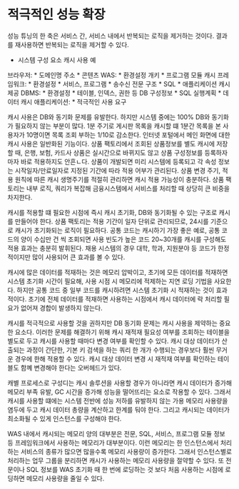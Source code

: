 # 적극적인 성능 확장

성능 튜닝의 한 축은 서비스 간, 서비스 내에서 반복되는 로직을 제거하는 것이다.
결과를 재사용하면 반복되는 로직을 제거할 수 있다.

* 시스템 구성 요소 캐시 사용 예

브라우저:
    * 도메인명 주소
    * 콘텐츠
WAS:
    * 환경설정 개키
    * 프로그램 모듈 캐시
프레임워크:
    * 환경설정
    * 서비스, 프로그램
    * 송수신 전문 구조
    * SQL
    * 애플리케이션 캐시 제공
DBMS:
    * 환경설정
    * 테이블, 인덱스, 권한 등 DB 구성정보
    * SQL 실행계획
    * 데이터 캐시
애플리케이션:
    * 적극적인 사용 요구

캐시 사용은 DB와 동기화 문제를 유발한다.
하지만 시스템 중에는 100% DB와 동기화가 필요하지 않는 부분이 많다.
1분 주기로 게시판 목록을 캐시할 떄 1분간 목록을 본 사용자가 10명이면 목록 조회 부하는 1/10로 감소한다. 인터넷 포털에서 메인 화면에 대한 캐시 사용은 일반화된 기능이다.
상품 팩토리에서 조회된 상품정보를 별도 캐시에 저장할 때, 은행, 보험, 카드사 상품은 실시간으로 바뀌지도 않고 상품 구성정보를 등록하자마자 바로 적용하지도 안흔ㄴ다.
상품이 개발되면 미리 시스템에 등록되고 각 속성 정보는 시작일자/만료일자로 지정된 기간에 따라 적용 어부가 관리된다.
상품 변경 주기, 적용 원칙에 따른 캐시 생명주기를 적절히 관리하면 캐시 적용 가능성이 충분하다.
상품 팩토리는 내부 로직, 쿼리가 복잡해 금융시스템에서 서비스를 처리할 때 상당히 큰 비중을 차지한다.

캐시를 적용할 떄 필요한 시점에 즉시 캐시 초기화, DB와 동기화될 수 있는 구조로 캐시를 만들어야 한다. 상품 팩토리는 적용 기간이 일자 단위로 관리되므로, 24시를 기준으로 캐시가 초기화되는 로직이 필요하다.
공통 코드는 캐시하기 가장 좋은 예로, 공통 코드의 양이 수십만 건 씩 조회되면 사용 빈도가 높은 코드 20~30개를 캐시를 구성해도 적용 효과는 충분히 발휘된다.
채용 시스템의 경우 대학, 학과, 지원분야 등 코드가 한정적이지만 많이 사용되어 큰 효과를 볼 수 있다.

캐시에 많은 데이터를 적재하는 것은 메모리 압박이고, 초기에 모든 데이터를 적재하면 시스템 초기화 시간이 필요해, 사용 시점 시 메모리에 적제하는 지연 로딩 기법을 사요한다.
하지만 공통 코드 중 일부 코드를 캐시하려면 시스템 초기화 시 적재하는 것이 효과적이다. 초기에 전체 데이터를 적재하면 사용하는 시점에서 캐시 데이터에 락 처리할 필요가 없어져 경합이 발생하지 않는다.

캐시를 적극적으로 사용할 것을 권하지만 DB 동기화 문제는 캐시 사용을 제약하는 중요한 요소다.
이러한 문제를 해결하기 위해 캐시 재적재 필요성 여부를 조회하는 테이블을 별도로 두고 캐시를 사용할 때마다 변경 여부를 확인할 수 있다.
캐시 대상 데이터가 산출되는 과정이 간단한, 기본 키 검색을 하는 쿼리 한 개가 수행되는 경우보다 훨씬 무거운 경우에 한해 적용할 수 있다. 캐시 대상 데이터 변경 시 재적재 여부를 확인하는 테이블도 함꼐 변경해야 한다는 오버헤드가 있다.

캐별 프로세스로 구성디는 캐시 솔루션을 사용할 경우가 아니라면 캐시 데이터가 증가해 메모리 부족 유발, GC 시간을 증가해 성능을 떨어뜨리는 요소로 작용할 수 있다. 그래서 캐시를 사용할 떄에는 시스템 전반에 성능 저하를 유발하지 않는 가용 메모리 사용량을 염두에 두고 캐시 데이터 총량을 계산하고 한계를 둬야 한다. 그리고 캐시되는 데이터가 최소화될 수 있게 인스턴스를 구성해야 한다.

WAS 내에서 캐시되는 메모리 양의 대부분은 전문, SQL, 서비스, 프로그램 모듈 정보 등 프레임워크에서 사용하는 메모리가 대부분이다. 이런 메모리는 한 인스턴스에서 처리하는 서비스의 종류가 많으면 많을수록 메모리 사용량이 증가한다. 그래서 인스턴스별로 처리하는 업무 그룹을 분리하면 캐시가 사용하는 메모리 사용량을 절약할 수 있다. 또 전문이나 SQL 정보를 WAS 초기화 때 한 번에 로딩하는 것 보다 처음 사용하는 시점에 로딩하면 메모리 사용량을 줄일 수 있다.